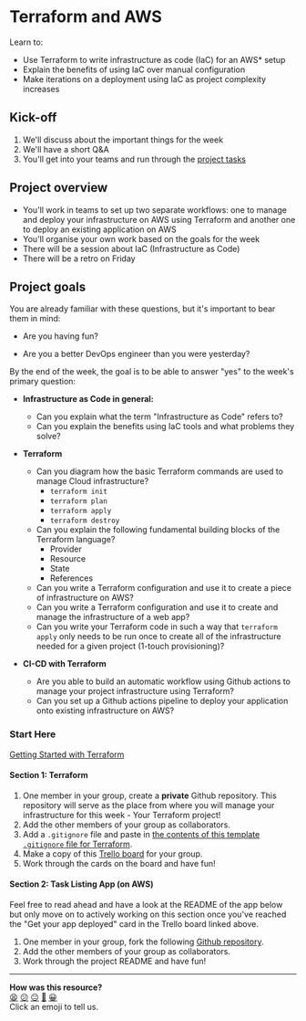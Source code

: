 # Terraform and AWS

Learn to:

* Use Terraform to write infrastructure as code (IaC) for an AWS* setup
* Explain the benefits of using IaC over manual configuration
* Make iterations on a deployment using IaC as project complexity increases

## Kick-off

1. We'll discuss about the important things for the week
2. We'll have a short Q&A
3. You'll get into your teams and run through the [project tasks](#start-here)

## Project overview

- You'll work in teams to set up two separate workflows: one to manage and deploy your infrastructure on AWS using Terraform and another one to deploy an existing application on AWS
- You'll organise your own work based on the goals for the week
- There will be a session about IaC (Infrastructure as Code)
- There will be a retro on Friday

## Project goals

You are already familiar with these questions, but it's important to bear them in mind:

* Are you having fun?

* Are you a better DevOps engineer than you were yesterday?

By the end of the week, the goal is to be able to answer "yes" to the week's primary question:

* **Infrastructure as Code in general:**
  * Can you explain what the term "Infrastructure as Code" refers to?
  * Can you explain the benefits using IaC tools and what problems they solve?

* **Terraform**
  * Can you diagram how the basic Terraform commands are used to manage Cloud infrastructure?
    * `terraform init`
    * `terraform plan`
    * `terraform apply`
    * `terraform destroy`
  * Can you explain the following fundamental building blocks of the Terraform language?
    * Provider
    * Resource
    * State
    * References
  * Can you write a Terraform configuration and use it to create a piece of infrastructure on AWS?
  * Can you write a Terraform configuration and use it to create and manage the infrastructure of a web app?
  * Can you write your Terraform code in such a way that `terraform apply` only needs to be run once to create all of the infrastructure needed for a given project (1-touch provisioning)?

* **CI-CD with Terraform**
    * Are you able to build an automatic workflow using Github actions to manage your project infrastructure using Terraform?
    * Can you set up a Github actions pipeline to deploy your application onto existing infrastructure on AWS?

### Start Here

[Getting Started with Terraform](getting_started_with_terraform.md)

#### Section 1: Terraform

1. One member in your group, create a **private** Github repository. This repository will serve as the place from where you will manage your infrastructure for this week - Your Terraform project!
2. Add the other members of your group as collaborators.
3. Add a `.gitignore` file and paste in [the contents of this template `.gitignore` file for Terraform](https://github.com/github/gitignore/blob/main/Terraform.gitignore).
4. Make a copy of this [Trello board](https://trello.com/b/lW34k5Wp/terraform-github) for your group.
5. Work through the cards on the board and have fun!

#### Section 2: Task Listing App (on AWS)

Feel free to read ahead and have a look at the README of the app below but only move on to actively working on this section once you've reached the "Get your app deployed" card in the Trello board linked above.

1. One member in your group, fork the following [Github repository](https://github.com/makersacademy/task-listing-app-aws).
2. Add the other members of your group as collaborators.
3. Work through the project README and have fun!

<!-- BEGIN GENERATED SECTION DO NOT EDIT -->

---

**How was this resource?**  
[😫](https://airtable.com/shrUJ3t7KLMqVRFKR?prefill_Repository=devops-course&prefill_File=terraform-and-aws/README.md&prefill_Sentiment=😫) [😕](https://airtable.com/shrUJ3t7KLMqVRFKR?prefill_Repository=devops-course&prefill_File=terraform-and-aws/README.md&prefill_Sentiment=😕) [😐](https://airtable.com/shrUJ3t7KLMqVRFKR?prefill_Repository=devops-course&prefill_File=terraform-and-aws/README.md&prefill_Sentiment=😐) [🙂](https://airtable.com/shrUJ3t7KLMqVRFKR?prefill_Repository=devops-course&prefill_File=terraform-and-aws/README.md&prefill_Sentiment=🙂) [😀](https://airtable.com/shrUJ3t7KLMqVRFKR?prefill_Repository=devops-course&prefill_File=terraform-and-aws/README.md&prefill_Sentiment=😀)  
Click an emoji to tell us.

<!-- END GENERATED SECTION DO NOT EDIT -->
